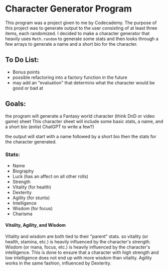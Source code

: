 # Character Generator Program
This program was a project given to me by Codecademy. The purpose of this project was to generate output to the user consisting of at least three items, each randomized. I decided to make a character generator that heavily uses `Math.random` to generate some stats and then looks through a few arrays to generate a name and a short bio for the character.

## To Do List:
  * Bonus points
  * possible refactoring into a factory function in the future
  * may add an "evaluation" that determins what the character would be good or bad at

## Goals:
the program will generate a Fantasy world character (think DnD or video game) sheet
This character sheet will include some basic stats, a name, and a short bio (enlist ChatGPT to write a few?)

the output will start with a name followed by a short bio then the stats for the character generated.

### Stats:
  * Name
  * Biography
  * Luck (has an affect on all other rolls)
  * Strength
  * Vitality (for health)
  * Dexterity
  * Agility (for stunts)
  * Intelligence
  * Wisdom (for focus)
  * Charisma

  #### Vitality, Agility, and Wisdom
  Vitality and wisdom are both tied to their "parent" stats. so vitality (or health, stamina, etc.) is heavily influenced by the character's strength. Wisdom (or mana, focus, etc.) is heavily influenced by the character's intelligence. This is done to ensure that a character with high strength and low intelligence does not end up with more wisdom than vitality. Agility works in the same fashion, influenced by Dexterity.